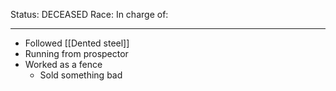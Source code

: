 Status: DECEASED
Race: 
In charge of:

---

- Followed [[Dented steel]]
- Running from prospector
- Worked as a fence
	- Sold something bad